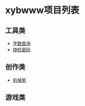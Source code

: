 # xybwww项目列表
## 工具类
* [字数查询](https://xybwww.github.io/字数查询.html)
* [随机密码](https://xybwww.github.io/随机密码.html)
## 创作类
* [机械笔](https://xybwww.github.io/机械笔.html)
## 游戏类